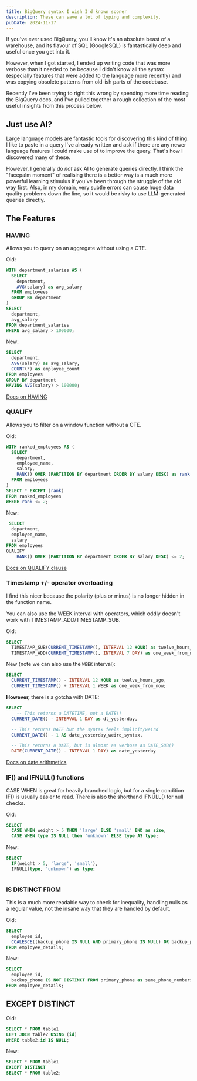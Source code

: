 ```yaml
---
title: BigQuery syntax I wish I'd known sooner
description: These can save a lot of typing and complexity.
pubDate: 2024-11-17
---
```


If you've ever used BigQuery, you'll know it's an absolute beast of a warehouse, and its flavour of SQL (GoogleSQL) is fantastically deep and useful once you get into it.

However, when I got started, I ended up writing code that was more verbose than it needed to be because I didn't know all the syntax (especially features that were added to the language more recently) and was copying obsolete patterns from old-ish parts of the codebase.

Recently I've been trying to right this wrong by spending more time reading the BigQuery docs, and I've pulled together a rough collection of the most useful insights from this process below.

## Just use AI?

Large language models are fantastic tools for discovering this kind of thing. I like to paste in a query I've already written and ask if there are any newer language features I could make use of to improve the query. That's how I discovered many of these.

However, I generally do _not_ ask AI to generate queries directly. I think the "facepalm moment" of realising there is a better way is a much more powerful learning stimulus if you've been through the struggle of the old way first. Also, in my domain, very subtle errors can cause huge data quality problems down the line, so it would be risky to use LLM-generated queries directly.

## The Features

### HAVING

Allows you to query on an aggregate without using a CTE.

Old:

```sql
WITH department_salaries AS (
  SELECT
    department,
    AVG(salary) as avg_salary
  FROM employees
  GROUP BY department
)
SELECT
  department,
  avg_salary
FROM department_salaries
WHERE avg_salary > 100000;
```

New:

```sql
SELECT
  department,
  AVG(salary) as avg_salary,
  COUNT(*) as employee_count
FROM employees
GROUP BY department
HAVING AVG(salary) > 100000;
```

[Docs on HAVING](https://cloud.google.com/bigquery/docs/reference/standard-sql/query-syntax#having_clause)

### QUALIFY

Allows you to filter on a window function without a CTE.

Old:

```sql
WITH ranked_employees AS (
  SELECT
    department,
    employee_name,
    salary,
    RANK() OVER (PARTITION BY department ORDER BY salary DESC) as rank
  FROM employees
)
SELECT * EXCEPT (rank)
FROM ranked_employees
WHERE rank <= 2;
```

New:

```sql
 SELECT
  department,
  employee_name,
  salary
FROM employees
QUALIFY
	RANK() OVER (PARTITION BY department ORDER BY salary DESC) <= 2;
```

[Docs on QUALIFY clause](https://cloud.google.com/bigquery/docs/reference/standard-sql/query-syntax#qualify_clause)

### Timestamp +/- operator overloading

I find this nicer because the polarity (plus or minus) is no longer hidden in the function name.

You can also use the WEEK interval with operators, which oddly doesn't work with TIMESTAMP_ADD/TIMESTAMP_SUB. 

Old:

```sql
SELECT
  TIMESTAMP_SUB(CURRENT_TIMESTAMP(), INTERVAL 12 HOUR) as twelve_hours_ago,
  TIMESTAMP_ADD(CURRENT_TIMESTAMP(), INTERVAL 7 DAY) as one_week_from_now;
```

New (note we can also use the `WEEK` interval):

```sql
SELECT
  CURRENT_TIMESTAMP() - INTERVAL 12 HOUR as twelve_hours_ago,
  CURRENT_TIMESTAMP() + INTERVAL 1 WEEK as one_week_from_now;
```

**However,** there is a gotcha with DATE:

```sql
SELECT
	-- This returns a DATETIME, not a DATE!!
  CURRENT_DATE() - INTERVAL 1 DAY as dt_yesterday,

  -- This returns DATE but the syntax feels implicit/weird
  CURRENT_DATE() - 1 AS date_yesterday_weird_syntax,

  -- This returns a DATE, but is almost as verbose as DATE_SUB()
  DATE(CURRENT_DATE() - INTERVAL 1 DAY) as date_yesterday
```


[Docs on date arithmetics](https://cloud.google.com/bigquery/docs/reference/standard-sql/operators#date_arithmetics_operators)
### IF() and IFNULL() functions
CASE WHEN is great for heavily branched logic, but for a single condition IF() is usually easier to read. There is also the shorthand IFNULL() for null checks.

Old:

```sql
SELECT 
  CASE WHEN weight > 5 THEN 'large' ELSE 'small' END as size,
  CASE WHEN type IS NULL then 'unknown' ELSE type AS type;
```

New:

```sql
SELECT 
  IF(weight > 5, 'large', 'small'),
  IFNULL(type, 'unknown') as type;
  
```

### IS DISTINCT FROM
This is a much more readable way to check for inequality, handling nulls as a regular value, not the insane way that they are handled by default.

Old:

```sql
SELECT
  employee_id,
  COALESCE((backup_phone IS NULL AND primary_phone IS NULL) OR backup_phone = primary_phone, FALSE) as same_phone_numbers
FROM employee_details;
```

New:

```sql
SELECT
  employee_id,
  backup_phone IS NOT DISTINCT FROM primary_phone as same_phone_numbers
FROM employee_details;
```

## EXCEPT DISTINCT

Old:
```sql
SELECT * FROM table1 
LEFT JOIN table2 USING (id)
WHERE table2.id IS NULL;
```

New:

```sql
SELECT * FROM table1
EXCEPT DISTINCT
SELECT * FROM table2;
```
